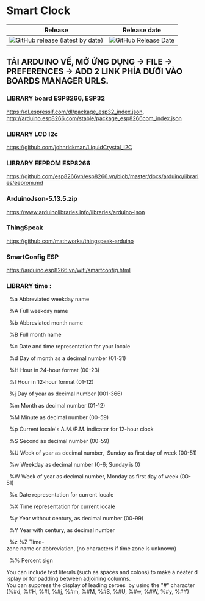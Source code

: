 # Smart Clock
| Release | Release date |
| :----:  | :----:       |
| <img alt="GitHub release (latest by date)" src="https://img.shields.io/github/v/release/bangnguyendev/SmartClock"> | <img alt="GitHub Release Date" src="https://img.shields.io/github/release-date/bangnguyendev/SmartClock"> |
## TẢI ARDUINO VỀ, MỞ ỨNG DỤNG -> FILE -> PREFERENCES -> ADD 2 LINK PHÍA DƯỚI VÀO BOARDS MANAGER URLS. 
### LIBRARY board ESP8266, ESP32

https://dl.espressif.com/dl/package_esp32_index.json, http://arduino.esp8266.com/stable/package_esp8266com_index.json

### LIBRARY LCD I2c

https://github.com/johnrickman/LiquidCrystal_I2C

### LIBRARY EEPROM ESP8266 

https://github.com/esp8266vn/esp8266.vn/blob/master/docs/arduino/libraries/eeprom.md

### ArduinoJson-5.13.5.zip

https://www.arduinolibraries.info/libraries/arduino-json

### ThingSpeak

https://github.com/mathworks/thingspeak-arduino

### SmartConfig ESP

https://arduino.esp8266.vn/wifi/smartconfig.html


### LIBRARY time : 

  %a Abbreviated weekday name 

  %A Full weekday name 

  %b Abbreviated month name 

  %B Full month name 

  %c Date and time representation for your locale 

  %d Day of month as a decimal number (01-31) 

  %H Hour in 24-hour format (00-23) 

  %I Hour in 12-hour format (01-12) 

  %j Day of year as decimal number (001-366) 

  %m Month as decimal number (01-12) 

  %M Minute as decimal number (00-59) 

  %p Current locale's A.M./P.M. indicator for 12-hour clock 

  %S Second as decimal number (00-59) 

  %U Week of year as decimal number,  Sunday as first day of week (00-51) 

  %w Weekday as decimal number (0-6; Sunday is 0) 

  %W Week of year as decimal number, Monday as first day of week (00-51) 

  %x Date representation for current locale 

  %X Time representation for current locale 

  %y Year without century, as decimal number (00-99) 

  %Y Year with century, as decimal number 

  %z %Z Time-zone name or abbreviation, (no characters if time zone is unknown) 

  %% Percent sign 

  You can include text literals (such as spaces and colons) to make a neater display or for padding between adjoining columns. 
  You can suppress the display of leading zeroes  by using the "#" character  (%#d, %#H, %#I, %#j, %#m, %#M, %#S, %#U, %#w, %#W, %#y, %#Y) 

